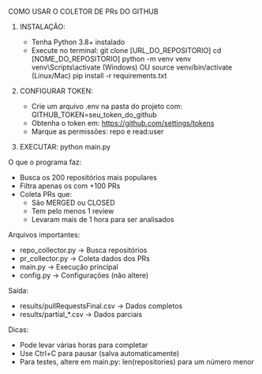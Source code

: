 COMO USAR O COLETOR DE PRs DO GITHUB

1. INSTALAÇÃO:
   - Tenha Python 3.8+ instalado
   - Execute no terminal:
     git clone [URL_DO_REPOSITORIO]
     cd [NOME_DO_REPOSITORIO]
     python -m venv venv
     venv\Scripts\activate (Windows) OU source venv/bin/activate (Linux/Mac)
     pip install -r requirements.txt

2. CONFIGURAR TOKEN:
   - Crie um arquivo .env na pasta do projeto com:
     GITHUB_TOKEN=seu_token_do_github
   - Obtenha o token em: https://github.com/settings/tokens
   - Marque as permissões: repo e read:user

3. EXECUTAR:
   python main.py

O que o programa faz:
- Busca os 200 repositórios mais populares
- Filtra apenas os com +100 PRs
- Coleta PRs que:
  * São MERGED ou CLOSED
  * Tem pelo menos 1 review
  * Levaram mais de 1 hora para ser analisados

Arquivos importantes:
- repo_collector.py -> Busca repositórios
- pr_collector.py -> Coleta dados dos PRs
- main.py -> Execução principal
- config.py -> Configurações (não altere)

Saída:
- results/pullRequestsFinal.csv -> Dados completos
- results/partial_*.csv -> Dados parciais

Dicas:
- Pode levar várias horas para completar
- Use Ctrl+C para pausar (salva automaticamente)
- Para testes, altere em main.py: len(repositories) para um número menor
